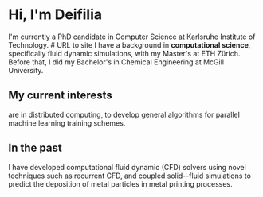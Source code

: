 # Hi, I'm Deifilia
I'm currently a PhD candidate in Computer Science at Karlsruhe Institute of Technology. # URL to site
I have a background in **computational science**, specifically fluid dynamic simulations, with my Master's at ETH Zürich. Before that, I did my Bachelor's in Chemical Engineering at McGill University.

## My current interests 
are in distributed computing, to develop general algorithms for parallel machine learning training schemes.

## In the past
I have developed computational fluid dynamic (CFD) solvers using novel techniques such as recurrent CFD, and coupled solid--fluid simulations to predict the deposition of metal particles in metal printing processes.